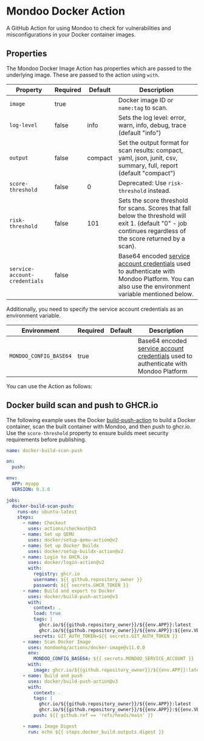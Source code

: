 # Mondoo Docker Action

A GitHub Action for using Mondoo to check for vulnerabilities and misconfigurations in your Docker container images.

## Properties

The Mondoo Docker Image Action has properties which are passed to the underlying image. These are passed to the action using `with`.

| Property                      | Required | Default | Description                                                                                                                                                                                                            |
| ----------------------------- | -------- | ------- | ---------------------------------------------------------------------------------------------------------------------------------------------------------------------------------------------------------------------- |
| `image`                       | true     |         | Docker image ID or `name:tag` to scan.                                                                                                                                                                                 |
| `log-level`                   | false    | info    | Sets the log level: error, warn, info, debug, trace (default "info")                                                                                                                                                   |
| `output`                      | false    | compact | Set the output format for scan results: compact, yaml, json, junit, csv, summary, full, report (default "compact")                                                                                                     |
| `score-threshold`             | false    | 0       | Deprecated: Use `risk-threshold` instead.                                                                                                                                                                              |
| `risk-threshold`              | false    | 101     | Sets the score threshold for scans. Scores that fall below the threshold will exit 1. (default "0" - job continues regardless of the score returned by a scan).                                                        |
| `service-account-credentials` | false    |         | Base64 encoded [service account credentials](https://mondoo.com/docs/platform/maintain/access/service_accounts/) used to authenticate with Mondoo Platform. You can also use the environment variable mentioned below. |

Additionally, you need to specify the service account credentials as an environment variable.

| Environment            | Required | Default | Description                                                                                                                                                |
| ---------------------- | -------- | ------- | ---------------------------------------------------------------------------------------------------------------------------------------------------------- |
| `MONDOO_CONFIG_BASE64` | true     |         | Base64 encoded [service account credentials](https://mondoo.com/docs/platform/maintain/access/service_accounts/) used to authenticate with Mondoo Platform |

You can use the Action as follows:

## Docker build scan and push to GHCR.io

The following example uses the Docker [build-push-action](https://github.com/marketplace/actions/build-and-push-docker-images) to build a Docker container, scan the built container with Mondoo, and then push to ghcr.io. Use the `score-threshold` property to ensure builds meet security requirements before publishing.

```yaml
name: docker-build-scan-push

on:
  push:

env:
  APP: myapp
  VERSION: 0.1.0

jobs:
  docker-build-scan-push:
    runs-on: ubuntu-latest
    steps:
      - name: Checkout
        uses: actions/checkout@v3
      - name: Set up QEMU
        uses: docker/setup-qemu-action@v2
      - name: Set up Docker Buildx
        uses: docker/setup-buildx-action@v2
      - name: Login to GHCR.io
        uses: docker/login-action@v2
        with:
          registry: ghcr.io
          username: ${{ github.repository_owner }}
          password: ${{ secrets.GHCR_TOKEN }}
      - name: Build and export to Docker
        uses: docker/build-push-action@v3
        with:
          context: .
          load: true
          tags: |
            ghcr.io/${{github.repository_owner}}/${{env.APP}}:latest
            ghcr.io/${{github.repository_owner}}/${{env.APP}}:${{env.VERSION}}
          secrets: GIT_AUTH_TOKEN=${{ secrets.GIT_AUTH_TOKEN }}
      - name: Scan Docker Image
        uses: mondoohq/actions/docker-image@v11.0.0
        env:
          MONDOO_CONFIG_BASE64: ${{ secrets.MONDOO_SERVICE_ACCOUNT }}
        with:
          image: ghcr.io/${{github.repository_owner}}/${{env.APP}}:latest
      - name: Build and push
        uses: docker/build-push-action@v3
        with:
          context: .
          tags: |
            ghcr.io/${{github.repository_owner}}/${{env.APP}}:latest
            ghcr.io/${{github.repository_owner}}/${{env.APP}}:${{env.VERSION}}
          push: ${{ github.ref == 'refs/heads/main' }}

      - name: Image Digest
        run: echo ${{ steps.docker_build.outputs.digest }}
```
